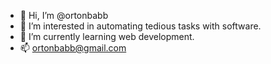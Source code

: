 - 👋 Hi, I’m @ortonbabb
- 👀 I’m interested in automating tedious tasks with software.
- 🌱 I’m currently learning web development.
- 📫 ortonbabb@gmail.com

<!---
ortonbabb/ortonbabb is a ✨ special ✨ repository because its `README.md` (this file) appears on your GitHub profile.
You can click the Preview link to take a look at your changes.
--->
